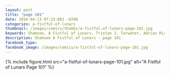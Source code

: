 ```yaml
---
layout: post
title: "page 101"
date: 2016-04-13 07:23:001 -0700
categories: a-fistful-of-lunars
thumbnail: /images/comics/thumbs/a-fistful-of-lunars-page-101.jpg
keywords: Shamsee, A Fistful of Lunars, Tristan J. Tarwater, Adrian Ricker
description: Shamsee A Fistful of Lunars - page 101
facebook_type: 
facebook_image: /images/comics/a-fistful-of-lunars-page-101.jpg
---
```

{% include figure.html src="a-fistful-of-lunars-page-101.jpg" alt="A Fistful of Lunars Page 101" %}
